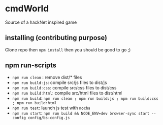 # cmdWorld
Source of a hackNet inspired game

## installing (contributing purpose)
Clone repo then `npm install` then you should be good to go ;)

## npm run-scripts
- `npm run clean` : remove dist/* files
- `npm run build:js`: compile src/js files to dist/js
- `npm run build:css`: compile src/css files to dist/css
- `npm run build:html`: compile src/html files to dist/html
- `npm run build`: `npm run clean ; npm run build:js ; npm run build:css ; npm run build:html`
- `npm run test`: launch js test with `mocha`
- `npm run start`: `npm run build && NODE_ENV=dev browser-sync start --config config/bs-config.js`
